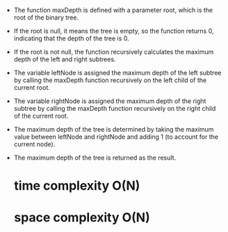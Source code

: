 * The function maxDepth is defined with a parameter root, which is the root of the binary tree.
* If the root is null, it means the tree is empty, so the function returns 0, indicating that the depth of the tree is 0.
* If the root is not null, the function recursively calculates the maximum depth of the left and right subtrees.​
* The variable leftNode is assigned the maximum depth of the left subtree by calling the maxDepth function recursively on the left child of the current root.
* The variable rightNode is assigned the maximum depth of the right subtree by calling the maxDepth function recursively on the right child of the current root.
* The maximum depth of the tree is determined by taking the maximum value between leftNode and rightNode and adding 1 (to account for the current node).
* The maximum depth of the tree is returned as the result.

   # time complexity O(N)
  # space complexity O(N)
